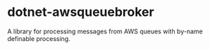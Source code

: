 # dotnet-awsqueuebroker
A library for processing messages from AWS queues with by-name definable processing.
